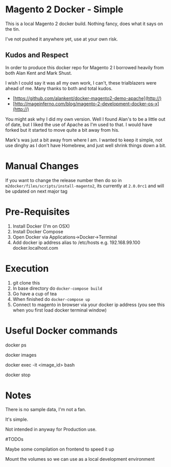 # Magento 2 Docker - Simple

This is a local Magento 2 docker build. Nothing fancy, does what it says on the tin.

I've not pushed it anywhere yet, use at your own risk.
 
## Kudos and Respect

In order to produce this docker repo for Magento 2 I borrowed heavily from both Alan Kent and Mark Shust.

I wish I could say it was all my own work, I can't, these trialblazers were ahead of me. Many thanks to both and total kudos.

- [https://github.com/alankent/docker-magento2-demo-apache](http://)
- [http://mageinferno.com/blog/magento-2-development-docker-os-x](http://)

You might ask why I did my own version. Well I found Alan's to be a little out of date, but I liked the use of Apache as I'm used to that. I would have forked but it started to move quite a bit away from his.

Mark's was just a bit away from where I am. I wanted to keep it simple, not use dinghy as I don't have Homebrew, and just well shrink things down a bit.

# Manual Changes

If you want to change the release number then do so in `m2docker/files/scripts/install-magento2`, its currently at `2.0.0rc1` and will be updated on next major tag

# Pre-Requisites

1. Install Docker (I'm on OSX)
2. Install Docker Compose
3. Open Docker via Applications->Docker->Terminal
4. Add docker ip address alias to /etc/hosts e.g. 192.168.99.100 docker.localhost.com

# Execution

1. git clone this
2. In base directory do `docker-compose build`
3. Go have a cup of tea
4. When finished do `docker-compose up`
5. Connect to magento in browser via your docker ip address (you see this when you first load docker terminal window) 


# Useful Docker commands

  docker ps

  docker images

  docker exec -it <image_id> bash

  docker stop


# Notes

There is no sample data, I'm not a fan.

It's simple.

Not intended in anyway for Production use.


#TODOs

Maybe some compilation on frontend to speed it up

Mount the volumes so we can use as a local development environment


